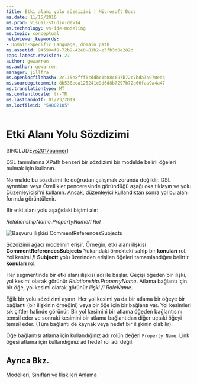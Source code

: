 ```yaml
---
title: Etki alanı yolu sözdizimi | Microsoft Docs
ms.date: 11/15/2016
ms.prod: visual-studio-dev14
ms.technology: vs-ide-modeling
ms.topic: conceptual
helpviewer_keywords:
- Domain-Specific Language, domain path
ms.assetid: 945994f9-72b9-42e0-81b2-e5fb3d0e282d
caps.latest.revision: 27
author: gewarren
ms.author: gewarren
manager: jillfra
ms.openlocfilehash: 2c115e8fff6cddbc1b08c697b72c7bda3a970ed4
ms.sourcegitcommit: 8b538eea125241e9d6d8b7297b72a66faa9a4a47
ms.translationtype: MT
ms.contentlocale: tr-TR
ms.lasthandoff: 01/23/2019
ms.locfileid: "54802105"
---
```

# <a name="domain-path-syntax"></a>Etki Alanı Yolu Sözdizimi
[!INCLUDE[vs2017banner](../includes/vs2017banner.md)]

DSL tanımlarına XPath benzeri bir sözdizimi bir modelde belirli öğeleri bulmak için kullanın.  
  
 Normalde bu sözdizimi ile doğrudan çalışmak zorunda değildir. DSL ayrıntıları veya Özellikler penceresinde göründüğü aşağı oka tıklayın ve yolu Düzenleyicisi'ni kullanın. Ancak, düzenleyici kullandıktan sonra yol bu alanı formda görüntülenir.  
  
 Bir etki alanı yolu aşağıdaki biçimi alır:  
  
 *RelationshipName.PropertyName/! Rol*  
  
 ![Başvuru ilişkisi CommentReferencesSubjects](../modeling/media/dsl-reference.png "dsl_reference")  
  
 Sözdizimi ağacı modelinin erişir. Örneğin, etki alanı ilişkisi **CommentReferencesSubjects** Yukarıdaki örnekteki sahip bir **konuları** rol. Yol kesimi **/! Subjectt** yolu üzerinden erişilen öğeleri tamamlandığını belirtir **konuları** rol.  
  
 Her segmentinde bir etki alanı ilişkisi adı ile başlar. Geçişi öğeden bir ilişki, yol kesimi olarak görünür *Relationship.PropertyName*. Atlama bağlantı için bir öğe, yol kesimi olarak görünür *ilişki /! RoleName*.  
  
 Eğik bir yolu sözdizimi ayırın. Her yol kesimi ya da bir atlama bir öğeye bir bağlantı (bir ilişkinin örneğini) veya bir öğe için bir bağlantı var. Yol kesimleri sık çiftler halinde görünür. Bir yol kesimini bir atlama öğeden bağlantısını temsil eder ve sonraki kesimini bir atlama bağlantıdan diğer uçtaki öğeyi temsil eder. (Tüm bağlantı de kaynak veya hedef bir ilişkinin olabilir).  
  
 Öğe bağlantısı atlama için kullandığınız adı rolün değeri `Property Name`. Link öğesi atlama için kullandığınız ad hedef rol adı değil.  
  
## <a name="see-also"></a>Ayrıca Bkz.  
 [Modelleri, Sınıfları ve İlişkileri Anlama](../modeling/understanding-models-classes-and-relationships.md)
